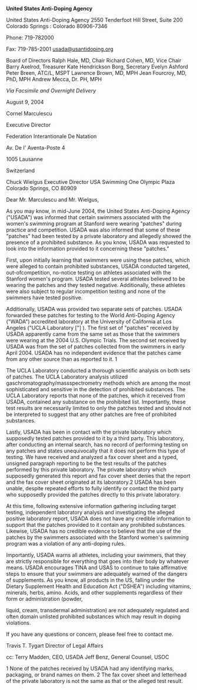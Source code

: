 **United States Anti-Doping Agency**

United States Anti-Doping Agency
2550 Tenderfoot Hill Street, Suite 200
Colorado Springs : Colorado
80906-7346

Phone: 719-782000

Fax: 719-785-2001
[usada@usantidoping.org](mailto:usada@usantidoping.org)


Board of Directors
Ralph Hale, MD, Chair
Richard Cohen, MD, Vice Chair
Barry Axelrod, Treasurer
Kate Hendrickson Borg, Secretary
Evelyn Ashford
Peter Breen, ATC/L, MSPT
Lawrence Brown, MD, MPH
Jean Fourcroy, MD, PhD, MPH
Andrew Mecca, Dr. PH, MPH


_Via Facsimile and Overnight Delivery_


August 9, 2004


Cornel Marculescu

Executive Director

Federation Interantionale De Natation

Av. De I' Aventa-Poste 4

1005 Lausanne

Switzerland

Chuck Wielgus
Executive Director
USA Swimming
One Olympic Plaza
Colorado Springs, CO 80909

Dear Mr. Marculescu and Mr. Wielgus,

As you may know, in mid-June 2004, the United States Anti-Doping Agency
("USADA") was informed that certain swimmers associated with the women's
swimming program at Stanford were wearing "patches" during practice and
competition. USADA was also informed that some of these "patches" had been
tested by a private laboratory and allegedly showed the presence of a prohibited
substance. As you know, USADA was requested to look into the information
provided to it concerning these "patches."


First, upon initially learning that swimmers were using these patches, which were
alleged to contain prohibited substances, USADA conducted targeted, out-ofcompetition, no-notice testing on athletes associated with the Stanford women's
program. USADA tested several athletes believed to be wearing the patches and
they tested negative. Additionally, these athletes were also subject to regular incompetition testing and none of the swimmers have tested positive.

Additionally, USADA was provided two separate sets of patches. USADA
forwarded these patches for testing to the World Anti-Doping Agency ("WADA")
accredited laboratory at the University of California at Los Angeles ("UCLA
Laboratory ["] ). The first set of "patches" received by USADA apparently came from
the same set as those that the swimmers were wearing at the 2004 U.S. Olympic
Trials. The second set received by USADA was from the set of patches collected
from the swimmers in early April 2004. USADA has no independent evidence that
the patches came from any other source than as reported to it. 1

The UCLA Laboratory conducted a thorough scientific analysis on both sets of
patches. The UCLA Laboratory analysis utilized gaschromatography/massspectrometry methods which are among the most sophisticated and sensitive in
the detection of prohibited substances. The UCLA Laboratory reports that none of
the patches, which it received from USADA, contained any substance on the
prohibited list. Importantly, these test results are necessarily limited to only the
patches tested and should not be interpreted to suggest that any other patches
are free of prohibited substances.

Lastly, USADA has been in contact with the private laboratory which supposedly
tested patches provided to it by a third party. This laboratory, after conducting an
internal search, has no record of performing testing on any patches and states
unequivocally that it does not perform this type of testing. We have received and
analyzed a fax cover sheet and a typed, unsigned paragraph reporting to be the
test results of the patches performed by this private laboratory. The private
laboratory which supposedly generated this report and fax cover sheet denies that
the report and the fax cover sheet originated at its laboratory.2 USADA has been
unable, despite repeated efforts to fully identify or contact the third party who
supposedly provided the patches directly to this private laboratory.

At this time, following extensive information gathering including target testing,
independent laboratory analysis and investigating the alleged positive laboratory
report, USADA does not have any credible information to support that the patches
provided to it contain any prohibited substances. Likewise, USADA has no
credible evidence to believe that the use of the patches by the swimmers
associated with the Stanford women's swimming program was a violation of any
anti-doping rules.

Importantly, USADA warns all athletes, including your swimmers, that they are
strictly responsible for everything that goes into their body by whatever means.
USADA encourages TINA and USAS to continue to take affirmative steps to
ensure that your swimmers are adequately warned of the dangers of
supplements. As you know, all products in the US, falling under the Dietary
Supplement Health and Education Act ("DSHEA") including vitamins, minerals, herbs,
amino. Acids, and other supplements regardless of their form or administration (powder,


liquid, cream, transdermal administration) are not adequately regulated and often
domain unlisted prohibited substances which may result in doping violations.

If you have any questions or concern, please feel free to contact me.

Travis T. Tygart Director of Legal Affairs


cc: Terry Madden, CEO, USADA
Jeff Benz, General Counsel, USOC

1 None of the patches received by USADA had any identifying marks, packaging, or brand names
on them.
2 The fax cover sheet and letterhead of the private laboratory is not the same as that or the
alleged test result.


